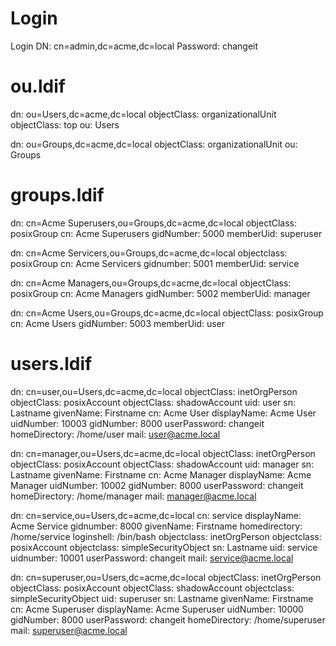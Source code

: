 # Login
Login DN: cn=admin,dc=acme,dc=local
Password: changeit

# ou.ldif
dn: ou=Users,dc=acme,dc=local
objectClass: organizationalUnit
objectClass: top
ou: Users

dn: ou=Groups,dc=acme,dc=local
objectClass: organizationalUnit
ou: Groups

# groups.ldif
dn: cn=Acme Superusers,ou=Groups,dc=acme,dc=local
objectClass: posixGroup
cn: Acme Superusers
gidNumber: 5000
memberUid: superuser

dn: cn=Acme Servicers,ou=Groups,dc=acme,dc=local
objectclass: posixGroup
cn: Acme Servicers
gidnumber: 5001
memberUid: service

dn: cn=Acme Managers,ou=Groups,dc=acme,dc=local
objectClass: posixGroup
cn: Acme Managers
gidNumber: 5002
memberUid: manager

dn: cn=Acme Users,ou=Groups,dc=acme,dc=local
objectClass: posixGroup
cn: Acme Users
gidNumber: 5003
memberUid: user

# users.ldif
dn: cn=user,ou=Users,dc=acme,dc=local
objectClass: inetOrgPerson
objectClass: posixAccount
objectClass: shadowAccount
uid: user
sn: Lastname
givenName: Firstname
cn: Acme User
displayName: Acme User
uidNumber: 10003
gidNumber: 8000
userPassword: changeit
homeDirectory: /home/user
mail: user@acme.local

dn: cn=manager,ou=Users,dc=acme,dc=local
objectClass: inetOrgPerson
objectClass: posixAccount
objectClass: shadowAccount
uid: manager
sn: Lastname
givenName: Firstname
cn: Acme Manager
displayName: Acme Manager
uidNumber: 10002
gidNumber: 8000
userPassword: changeit
homeDirectory: /home/manager
mail: manager@acme.local

dn: cn=service,ou=Users,dc=acme,dc=local
cn: service
displayName: Acme Service
gidnumber: 8000
givenName: Firstname
homedirectory: /home/service
loginshell: /bin/bash
objectclass: inetOrgPerson
objectclass: posixAccount
objectclass: simpleSecurityObject
sn: Lastname
uid: service
uidnumber: 10001
userPassword: changeit
mail: service@acme.local

dn: cn=superuser,ou=Users,dc=acme,dc=local
objectClass: inetOrgPerson
objectClass: posixAccount
objectClass: shadowAccount
objectclass: simpleSecurityObject
uid: superuser
sn: Lastname
givenName: Firstname
cn: Acme Superuser
displayName: Acme Superuser
uidNumber: 10000
gidNumber: 8000
userPassword: changeit
homeDirectory: /home/superuser
mail: superuser@acme.local